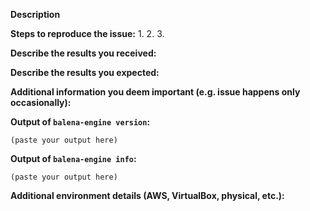 <!--
If you are reporting a new issue, make sure that we do not have any duplicates
already open. You can ensure this by searching the issue list for this
repository. If there is a duplicate, please close your issue and add a comment
to the existing issue instead.

If you suspect your issue is a bug, please edit your issue description to
include the BUG REPORT INFORMATION shown below. If you fail to provide this
information within 7 days, we cannot debug your issue and will close it. We
will, however, reopen it if you later provide the information.

To report an issue please use https://github.com/balena-os/balena-engine/issues

---------------------------------------------------
GENERAL SUPPORT INFORMATION
---------------------------------------------------

The GitHub issue tracker is for bug reports and feature requests.
General support for **docker** can be found at the following locations:

- Resin.io Support Forums - https://forums.resin.io/

General support for **moby** can be found at the following locations:

- Moby Project Forums - https://forums.mobyproject.org
- Slack - community.docker.com #moby-project channel
- Post a question on StackOverflow, using the Moby tag

---------------------------------------------------
BUG REPORT INFORMATION
---------------------------------------------------
Use the commands below to provide key information from your environment:
You do NOT have to include this information if this is a FEATURE REQUEST
-->

**Description**

<!--
Briefly describe the problem you are having in a few paragraphs.
-->

**Steps to reproduce the issue:**
1.
2.
3.

**Describe the results you received:**


**Describe the results you expected:**


**Additional information you deem important (e.g. issue happens only occasionally):**

**Output of `balena-engine version`:**

```
(paste your output here)
```

**Output of `balena-engine info`:**

```
(paste your output here)
```

**Additional environment details (AWS, VirtualBox, physical, etc.):**

